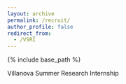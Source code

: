 ```yaml
---
layout: archive
permalink: /recruit/
author_profile: false
redirect_from:
  - /VSRI
---
```


{% include base_path %}

Villanova Summer Research Internship